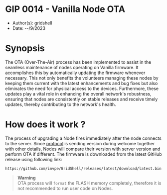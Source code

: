 # GIP 0014 - Vanilla Node OTA

- Author(s): gridshell
- Date: --/9/2023

# Synopsis
The OTA (Over-The-Air) process has been implemented to assist in the seamless maintenance of nodes operating on Vanilla firmware. It accomplishes this by automatically updating the firmware whenever necessary. This not only benefits the volunteers managing these nodes by keeping them current with the latest enhancements and bug fixes but also eliminates the need for physical access to the devices. Furthermore, these updates play a vital role in enhancing the overall network's robustness, ensuring that nodes are consistently on stable releases and receive timely updates, thereby contributing to the network's health.

# How does it work ?
The process of upgrading a Node fires immediately after the node connects to the server.
Since [protocol](https://github.com/invpe/GridShell/tree/main/Documentation/Protocol) is sending version during welcome together with other details, Nodes will compare their version with server version and perform OTA if different. The firmware is downloaded from the latest GitHub release using following link:

`https://github.com/invpe/GridShell/releases/latest/download/latest.bin`




> **Warning**<br>
OTA process will `format` the FLASH memory completely, therefore it is not recommended to run user code on Nodes.
 


